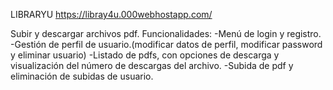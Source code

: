 LIBRARYU
https://libray4u.000webhostapp.com/

Subir y descargar archivos pdf.
Funcionalidades:
-Menú de login y registro.
-Gestión de perfil de usuario.(modificar datos de perfil, modificar password y eliminar usuario)
-Listado de pdfs, con opciones de descarga y visualización del número de descargas del archivo.
-Subida de pdf y eliminación de subidas de usuario.


